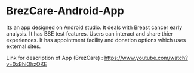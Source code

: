 # BrezCare-Android-App
Its an app designed on Android studio. It deals with Breast cancer early analysis. It has BSE test features. Users can interact and share thier experiences. It has appointment facility and donation options which uses external sites.


Link for description of App (BrezCare) : https://www.youtube.com/watch?v=0xBhiQhzOKE
